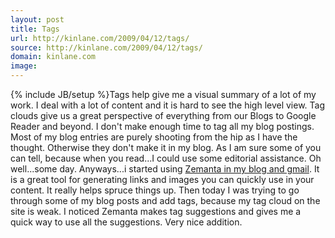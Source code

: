 ```yaml
---
layout: post
title: Tags
url: http://kinlane.com/2009/04/12/tags/
source: http://kinlane.com/2009/04/12/tags/
domain: kinlane.com
image: 
---
```

{% include JB/setup %}Tags help give me a visual summary of a lot of my work. I deal with a lot of content and it is hard to see the high level view. Tag clouds give us a great perspective of everything from our Blogs to Google Reader and beyond. I don't make enough time to tag all my blog postings. Most of my blog entries are purely shooting from the hip as I have the thought. Otherwise they don't make it in my blog. As I am sure some of you can tell, because when you read...I could use some editorial assistance. Oh well...some day. Anyways...i started using <a href="http://www.zemanta.com/">Zemanta in my blog and gmail</a>. It is a great tool for generating links and images you can quickly use in your content. It really helps spruce things up. Then today I was trying to go through some of my blog posts and add tags, because my tag cloud on the site is weak. I noticed Zemanta makes tag suggestions and gives me a quick way to use all the suggestions. Very nice addition.